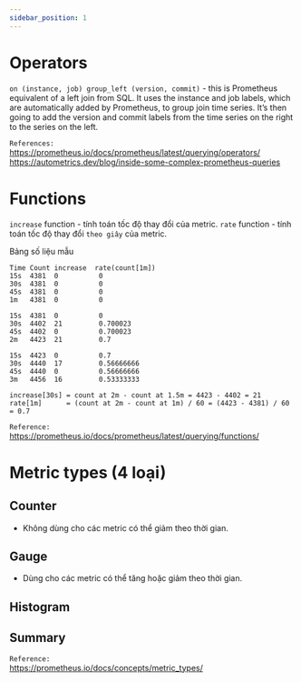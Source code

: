 ```yaml
---
sidebar_position: 1
---
```


# Operators


`on (instance, job) group_left (version, commit)` - this is Prometheus equivalent of a left join from SQL. It uses the instance and job labels, which are automatically added by Prometheus, to group join time series. It’s then going to add the version and commit labels from the time series on the right to the series on the left.


`References:`     
https://prometheus.io/docs/prometheus/latest/querying/operators/     
https://autometrics.dev/blog/inside-some-complex-prometheus-queries    

# Functions

`increase` function - tính toán tốc độ thay đổi của metric.
`rate` function - tính toán tốc độ thay đổi `theo giây` của metric.

Bảng số liệu mẫu
```
Time Count increase  rate(count[1m])
15s  4381  0          0
30s  4381  0          0
45s  4381  0          0
1m   4381  0          0

15s  4381  0          0
30s  4402  21         0.700023
45s  4402  0          0.700023
2m   4423  21         0.7

15s  4423  0          0.7
30s  4440  17         0.56666666
45s  4440  0          0.56666666
3m   4456  16         0.53333333
```
```
increase[30s] = count at 2m - count at 1.5m = 4423 - 4402 = 21   
rate[1m]      = (count at 2m - count at 1m) / 60 = (4423 - 4381) / 60 = 0.7
```

`Reference:`   
https://prometheus.io/docs/prometheus/latest/querying/functions/      

# Metric types (4 loại)

## Counter
- Không dùng cho các metric có thể giảm theo thời gian.      

## Gauge    
- Dùng cho các metric có thể tăng hoặc giảm theo thời gian.    

## Histogram

## Summary

`Reference:`    
https://prometheus.io/docs/concepts/metric_types/    




